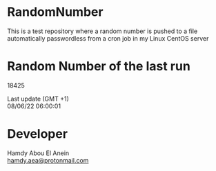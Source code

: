 # RandomNumber    
This is a test repository where a random number is pushed to a file automatically passwordless from a cron job in my Linux CentOS server    
# Random Number of the last run   
18425
      
Last update (GMT +1)    
08/06/22 06:00:01
# Developer    
Hamdy Abou El Anein   
hamdy.aea@protonmail.com
